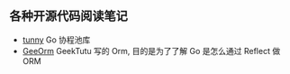 ## 各种开源代码阅读笔记

* [tunny](https://github.com/zheng-ji/source-note/blob/main/tunny/note.md) Go 协程池库
* [GeeOrm](https://github.com/zheng-ji/source-note/blob/main/gee-orm/note.md) GeekTutu 写的 Orm, 目的是为了了解 Go 是怎么通过 Reflect 做 ORM 
